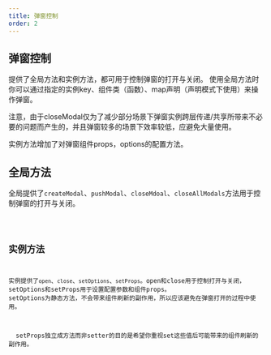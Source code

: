 ```yaml
---
title: 弹窗控制
order: 2
---
```


## 弹窗控制

提供了全局方法和实例方法，都可用于控制弹窗的打开与关闭。 使用全局方法时你可以通过指定的实例key、组件类（函数）、map声明（声明模式下使用）来操作弹窗。

<Alert type="info">
  注意，由于closeModal仅为了减少部分场景下弹窗实例跨层传递/共享所带来不必要的问题而产生的，并且弹窗较多的场景下效率较低，应避免大量使用。
</Alert>

实例方法增加了对弹窗组件props，options的配置方法。

## 全局方法

全局提供了`createModal`、`pushModal`、`closeMdoal`、`closeAllModals`方法用于控制弹窗的打开与关闭。

<code src="../examples/globalFunction.tsx" />


## 实例方法

实例提供了`open`、`close`、`setOptions`、`setProps`。open和close用于控制打开与关闭，setOptions和setProps用于设置配置参数和组件props。
setOptions为静态方法，不会带来组件刷新的副作用，所以应该避免在弹窗打开的过程中使用。

<Alert type="warning">
  setProps独立成方法而非setter的目的是希望你重视set这些值后可能带来的组件刷新的副作用。
</Alert>

<code src="../examples/instanceFunction.tsx" />


